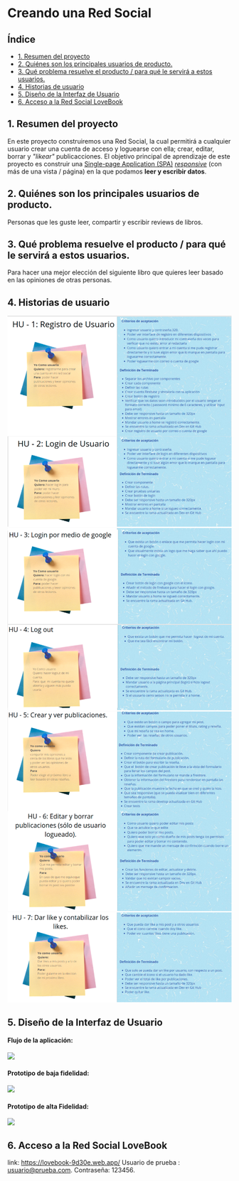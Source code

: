 # Creando una Red Social
## Índice
* [1. Resumen del proyecto](#1-resumen-del-proyecto)
* [2. Quiénes son los principales usuarios de producto.](#2-Quiénes-son-los-principales-usuarios-de-producto)
* [3. Qué problema resuelve el producto / para qué le servirá a estos usuarios.](#3-Qué-problema-resuelve-el-producto-/-para-qué-le-servirá-a-estos-usuarios.)
* [4. Historias de usuario](#4-historias-de-usuario)
* [5. Diseño de la Interfaz de Usuario ](#4-diseño-de-la-interfaz-de-usuario)
* [6. Acceso a la Red Social LoveBook ](#4-acceso-a-la-red-social-lovebook)
## 1. Resumen del proyecto
En este proyecto construiremos una Red Social, la cual permitirá a cualquier usuario crear una cuenta de
acceso y loguearse con ella; crear, editar, borrar y _"likear"_ publicacciones.
El objetivo principal de aprendizaje de este proyecto es construir una
[Single-page Application (SPA)](https://es.wikipedia.org/wiki/Single-page_application)
[_responsive_](https://curriculum.laboratoria.la/es/topics/css/02-responsive) (con más de una vista / página)
en la que podamos **leer y escribir datos**.
## 2. Quiénes son los principales usuarios de producto.
  Personas que les guste leer, compartir y escribir reviews de libros.
## 3. Qué problema resuelve el producto / para qué le servirá a estos usuarios.
  Para hacer una mejor elección del siguiente libro que quieres leer basado en las opiniones de otras personas.
## 4. Historias de usuario
<img  src= "src/img/HU1y2.png">
<img  src= "src/img/HU3y4.png">
<img  src= "src/img/HU5y6.png">
<img  src= "src/img/HU7.png">

## 5. Diseño de la Interfaz de Usuario
#### Flujo de la aplicación:
<img  src= "src/img/diagramasegundaiteracion.png" ><br>

#### Prototipo de baja fidelidad:
<img  src= "src/img/prototypeBF.png">

#### Prototipo de alta Fidelidad:
<img  src= "src/img/prototypesmobileAF.png">

## 6. Acceso a la Red Social LoveBook
link: https://lovebook-9d30e.web.app/
Usuario de prueba : usuario@prueba.com.
Contraseña: 123456.